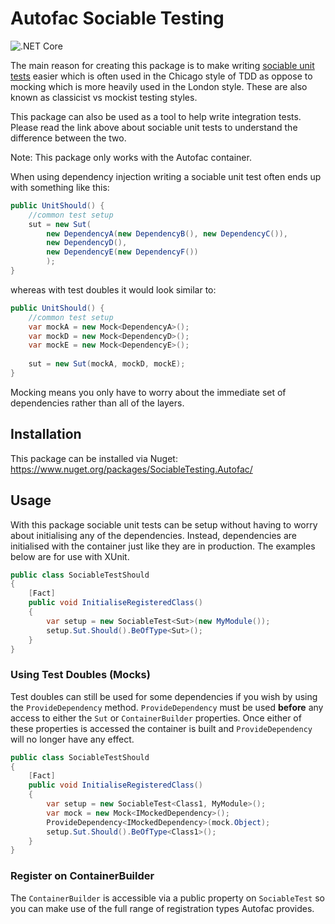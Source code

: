 # Autofac Sociable Testing

![.NET Core](https://github.com/SDavey149/SociableTesting/workflows/.NET%20Core/badge.svg)

The main reason for creating this package is to make writing [sociable unit tests](https://martinfowler.com/bliki/UnitTest.html) easier
which is often used in the Chicago style of TDD as oppose to mocking which is more heavily used in the London style. These are 
also known as classicist vs mockist testing styles. 

This package can also be used as a tool to help write integration tests. Please read the link above about sociable unit tests
to understand the difference between the two.

Note: This package only works with the Autofac container.

When using dependency injection writing a sociable unit test often ends up with something like this:

```cs
public UnitShould() {
    //common test setup
    sut = new Sut(
        new DependencyA(new DependencyB(), new DependencyC()),
        new DependencyD(),
        new DependencyE(new DependencyF())
        );    
}
```

whereas with test doubles it would look similar to:

```cs
public UnitShould() {
    //common test setup
    var mockA = new Mock<DependencyA>();
    var mockD = new Mock<DependencyD>();
    var mockE = new Mock<DependencyE>();
    
    sut = new Sut(mockA, mockD, mockE);    
}
```

Mocking means you only have to worry about the immediate set of dependencies rather than all of the layers. 

## Installation

This package can be installed via Nuget: https://www.nuget.org/packages/SociableTesting.Autofac/

## Usage

With this package sociable unit tests can be setup without having to worry about initialising any of the dependencies. Instead,
dependencies are initialised with the container just like they are in production. The examples below are for use
with XUnit.

```cs
public class SociableTestShould
{
    [Fact]
    public void InitialiseRegisteredClass()
    {
        var setup = new SociableTest<Sut>(new MyModule());
        setup.Sut.Should().BeOfType<Sut>();
    }
}
```

### Using Test Doubles (Mocks)

Test doubles can still be used for some dependencies if you wish by using the ```ProvideDependency``` method. ```ProvideDependency```
must be used **before** any access to either the ```Sut``` or ```ContainerBuilder``` properties. Once either of these properties
is accessed the container is built and ```ProvideDependency``` will no longer have any effect.

```cs
public class SociableTestShould
{
    [Fact]
    public void InitialiseRegisteredClass()
    {
        var setup = new SociableTest<Class1, MyModule>();
        var mock = new Mock<IMockedDependency>();
        ProvideDependency<IMockedDependency>(mock.Object);
        setup.Sut.Should().BeOfType<Class1>();
    }
}
```

### Register on ContainerBuilder

The ```ContainerBuilder``` is accessible via a public property on ```SociableTest``` so you can make use of the full range of registration types Autofac provides.
